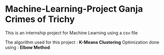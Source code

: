 # Machine-Learning-Project Ganja Crimes of Trichy
This is an internship project for Machine Learning using a csv file

The algorithm used for this project : **K-Means Clustering**
Optimization done using             : **Elbow Method**
